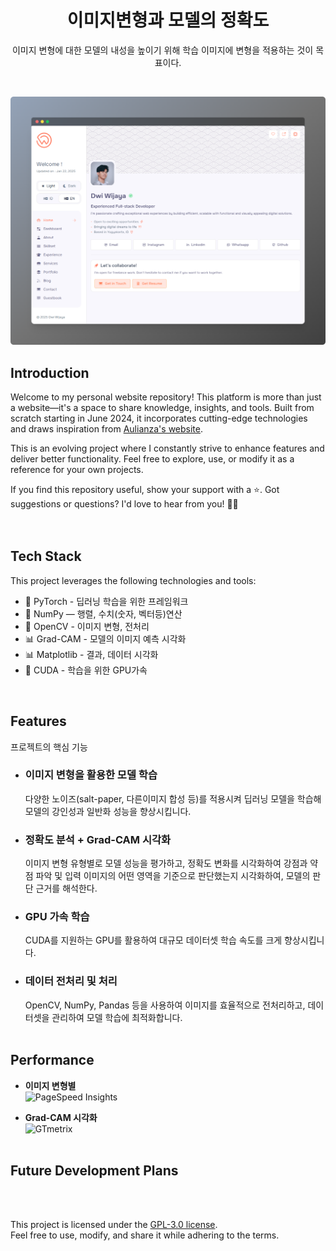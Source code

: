 <div align="center">
  <h1>이미지변형과 모델의 정확도</h1>
  <p>이미지 변형에 대한 모델의 내성을 높이기 위해 학습 이미지에 변형을 적용하는 것이 목표이다. </p>
</div>
<br />

![Preview](design_folder/assets/preview-light.png)

## Introduction

Welcome to my personal website repository! This platform is more than just a website—it's a space to share knowledge, insights, and tools. Built from scratch starting in June 2024, it incorporates cutting-edge technologies and draws inspiration from <a href="https://aulianza.id/" target="_blank" rel="noopener noreferrer">Aulianza's website</a>.  

This is an evolving project where I constantly strive to enhance features and deliver better functionality. Feel free to explore, use, or modify it as a reference for your own projects.  

If you find this repository useful, show your support with a ⭐. Got suggestions or questions? I'd love to hear from you! 🧑‍💻  
<br /><br />

## Tech Stack

This project leverages the following technologies and tools:  

- 🧠 PyTorch - 딥러닝 학습을 위한 프레임워크
- 🧮 NumPy — 행렬, 수치(숫자, 벡터등)연산
- 📸 OpenCV - 이미지 변형, 전처리
- 📊 Grad-CAM - 모델의 이미지 예측 시각화
- 📊 Matplotlib - 결과, 데이터 시각화
- 🚀 CUDA - 학습을 위한 GPU가속

<br />

## Features

프로젝트의 핵심 기능

- ### 이미지 변형을 활용한 모델 학습
  다양한 노이즈(salt-paper, 다른이미지 합성 등)를 적용시켜 딥러닝 모델을 학습해
  모델의 강인성과 일반화 성능을 향상시킵니다.
- ### 정확도 분석 + Grad-CAM 시각화
  이미지 변형 유형별로 모델 성능을 평가하고, 정확도 변화를 시각화하여 강점과 약점 파악 및
  입력 이미지의 어떤 영역을 기준으로 판단했는지 시각화하여, 모델의 판단 근거를 해석한다.
- ### GPU 가속 학습
  CUDA를 지원하는 GPU를 활용하여 대규모 데이터셋 학습 속도를 크게 향상시킵니다.
- ### 데이터 전처리 및 처리
  OpenCV, NumPy, Pandas 등을 사용하여 이미지를 효율적으로 전처리하고, 데이터셋을 관리하여 모델 학습에 최적화합니다.
<br /><br />

## Performance

- **이미지 변형별**  
  ![PageSpeed Insights](/assets/pagespeed.png)

- **Grad-CAM 시각화**  
  ![GTmetrix](/assets/gtmetrix.png)
<br /><br />

## Future Development Plans  


<br /><br />

This project is licensed under the [GPL-3.0 license](https://github.com/dwiwijaya/dwiwijaya.com/blob/master/LICENSE).  
Feel free to use, modify, and share it while adhering to the terms.

